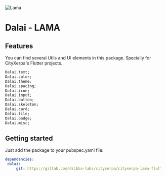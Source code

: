 
![Lama](https://gitlab.com/dribba-labs/cityxerpa/cityxerpa-lama-flutter-ui/-/raw/master/assets/images/lama-ui-icon.png)
# Dalai - LAMA

## Features
You can find several Utils and UI elements in this package. Specially for CityXerpa's Flutter projects.

```dart  
Dalai.text;  
Dalai.color;  
Dalai.theme;  
Dalai.spacing;  
Dalai.icon;  
Dalai.input;  
Dalai.button;  
Dalai.skeleton;  
Dalai.card;  
Dalai.tile;  
Dalai.badge;  
Dalai.misc;   
```

## Getting started
Just add the package to your pubspec.yaml file:

```yaml  
dependencies:  
 dalai: 
	 git: https://gitlab.com/dribba-labs/cityxerpa/cityxerpa-lama-flutter-ui.git 
```